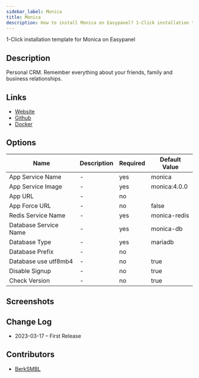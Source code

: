 ```yaml
---
sidebar_label: Monica
title: Monica
description: How to install Monica on Easypanel? 1-Click installation template for Monica on Easypanel
---
```


<!-- generated -->

1-Click installation template for Monica on Easypanel

## Description

Personal CRM. Remember everything about your friends, family and business relationships.

## Links

- [Website](https://monicahq.com)
- [Github](https://github.com/monicahq/monica)
- [Docker](https://hub.docker.com/_/monica)

## Options

Name | Description | Required | Default Value
-|-|-|-
App Service Name | - | yes | monica
App Service Image | - | yes | monica:4.0.0
App URL | - | no | 
App Force URL | - | no | false
Redis Service Name | - | yes | monica-redis
Database Service Name | - | yes | monica-db
Database Type | - | yes | mariadb
Database Prefix | - | no | 
Database use utf8mb4 | - | no | true
Disable Signup | - | no | true
Check Version | - | no | true

## Screenshots


## Change Log

- 2023-03-17 – First Release

## Contributors

- [BerkSMBL](https://berksmbl.com)
